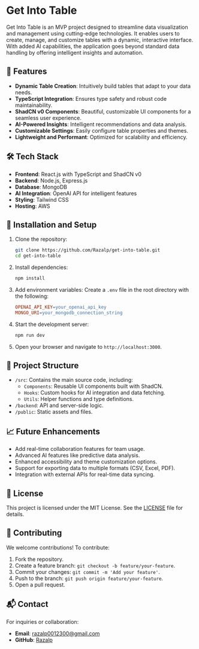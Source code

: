 # Get Into Table

Get Into Table is an MVP project designed to streamline data visualization and management using cutting-edge technologies. It enables users to create, manage, and customize tables with a dynamic, interactive interface. With added AI capabilities, the application goes beyond standard data handling by offering intelligent insights and automation.

## 🚀 Features
- **Dynamic Table Creation**: Intuitively build tables that adapt to your data needs.
- **TypeScript Integration**: Ensures type safety and robust code maintainability.
- **ShadCN v0 Components**: Beautiful, customizable UI components for a seamless user experience.
- **AI-Powered Insights**: Intelligent recommendations and data analysis.
- **Customizable Settings**: Easily configure table properties and themes.
- **Lightweight and Performant**: Optimized for scalability and efficiency.

## 🛠️ Tech Stack
- **Frontend**: React.js with TypeScript and ShadCN v0
- **Backend**: Node.js, Express.js
- **Database**: MongoDB
- **AI Integration**: OpenAI API for intelligent features
- **Styling**: Tailwind CSS
- **Hosting**: AWS

## 🔧 Installation and Setup

1. Clone the repository:
    ```bash
    git clone https://github.com/Razalp/get-into-table.git
    cd get-into-table
    ```

2. Install dependencies:
    ```bash
    npm install
    ```

3. Add environment variables: Create a `.env` file in the root directory with the following:
    ```makefile
    OPENAI_API_KEY=your_openai_api_key
    MONGO_URI=your_mongodb_connection_string
    ```

4. Start the development server:
    ```bash
    npm run dev
    ```

5. Open your browser and navigate to `http://localhost:3000`.

## 📂 Project Structure

- `/src`: Contains the main source code, including:
  - `Components`: Reusable UI components built with ShadCN.
  - `Hooks`: Custom hooks for AI integration and data fetching.
  - `Utils`: Helper functions and type definitions.
- `/backend`: API and server-side logic.
- `/public`: Static assets and files.

## 📈 Future Enhancements
- Add real-time collaboration features for team usage.
- Advanced AI features like predictive data analysis.
- Enhanced accessibility and theme customization options.
- Support for exporting data to multiple formats (CSV, Excel, PDF).
- Integration with external APIs for real-time data syncing.

## 📄 License
This project is licensed under the MIT License. See the [LICENSE](LICENSE) file for details.

## 🤝 Contributing
We welcome contributions! To contribute:
1. Fork the repository.
2. Create a feature branch: `git checkout -b feature/your-feature`.
3. Commit your changes: `git commit -m 'Add your feature'`.
4. Push to the branch: `git push origin feature/your-feature`.
5. Open a pull request.

## 📬 Contact
For inquiries or collaboration:
- **Email**: razalp0012300@gmail.com
- **GitHub**: [Razalp](https://github.com/Razalp)
